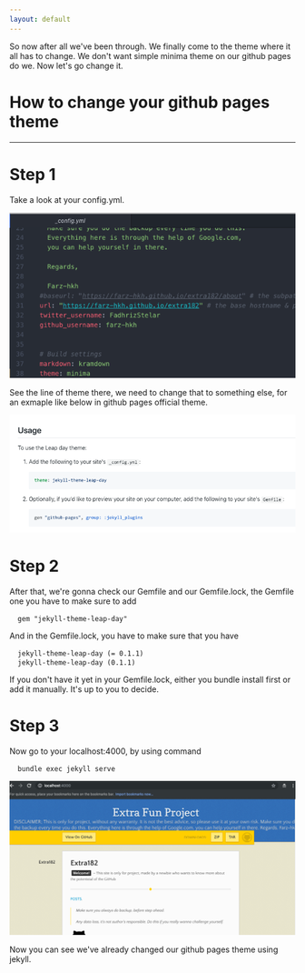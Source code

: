```yaml
---
layout: default
---
```


So now after all we've been through. We finally come to the theme where it all has to change. We don't want simple minima theme on our github pages do we. Now let's go change it.

# How to change your github pages theme
----

# Step 1
Take a look at your config.yml.

![images](https://raw.githubusercontent.com/farz-hkh/extra182/master/assets/images/th1.png)

See the line of theme there, we need to change that to something else, for an exmaple like below in github pages official theme.

![images](https://raw.githubusercontent.com/farz-hkh/extra182/master/assets/images/th2.png)

# Step 2
After that, we're gonna check our Gemfile and our Gemfile.lock, the Gemfile one you have to make sure to add

```
  gem "jekyll-theme-leap-day"
```

And in the Gemfile.lock, you have to make sure that you have

```
  jekyll-theme-leap-day (= 0.1.1)
  jekyll-theme-leap-day (0.1.1)
```

If you don't have it yet in your Gemfile.lock, either you bundle install first or add it manually. It's up to you to decide.

# Step 3
Now go to your localhost:4000, by using command

```
  bundle exec jekyll serve
```

![images](https://raw.githubusercontent.com/farz-hkh/extra182/master/assets/images/th3.png)

Now you can see we've already changed our github pages theme using jekyll.
